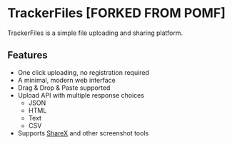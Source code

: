 # TrackerFiles [FORKED FROM POMF]

TrackerFiles is a simple file uploading and sharing platform.

## Features

- One click uploading, no registration required
- A minimal, modern web interface
- Drag & Drop & Paste supported
- Upload API with multiple response choices
  - JSON
  - HTML
  - Text
  - CSV
- Supports [ShareX](https://getsharex.com/) and other screenshot tools

